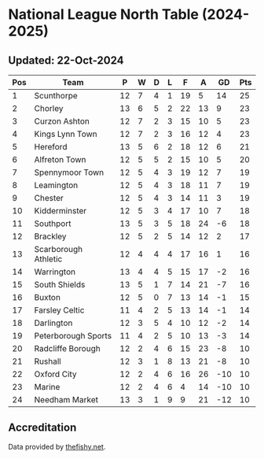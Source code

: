 # National League North Table (2024-2025)
## Updated: 22-Oct-2024

| Pos | Team | P | W | D | L | F | A | GD | Pts |
| --- | --- | --- | --- | --- | --- | --- | --- | --- | --- |
| 1 | Scunthorpe | 12 | 7 | 4 | 1 | 19 | 5 | 14 | 25 |
| 2 | Chorley | 13 | 6 | 5 | 2 | 22 | 13 | 9 | 23 |
| 3 | Curzon Ashton | 12 | 7 | 2 | 3 | 15 | 10 | 5 | 23 |
| 4 | Kings Lynn Town | 12 | 7 | 2 | 3 | 16 | 12 | 4 | 23 |
| 5 | Hereford | 13 | 5 | 6 | 2 | 18 | 12 | 6 | 21 |
| 6 | Alfreton Town | 12 | 5 | 5 | 2 | 15 | 10 | 5 | 20 |
| 7 | Spennymoor Town | 12 | 5 | 4 | 3 | 19 | 12 | 7 | 19 |
| 8 | Leamington | 12 | 5 | 4 | 3 | 18 | 11 | 7 | 19 |
| 9 | Chester | 12 | 5 | 4 | 3 | 14 | 11 | 3 | 19 |
| 10 | Kidderminster | 12 | 5 | 3 | 4 | 17 | 10 | 7 | 18 |
| 11 | Southport | 13 | 5 | 3 | 5 | 18 | 24 | -6 | 18 |
| 12 | Brackley | 12 | 5 | 2 | 5 | 14 | 12 | 2 | 17 |
| 13 | Scarborough Athletic | 12 | 4 | 4 | 4 | 17 | 16 | 1 | 16 |
| 14 | Warrington | 13 | 4 | 4 | 5 | 15 | 17 | -2 | 16 |
| 15 | South Shields | 13 | 5 | 1 | 7 | 14 | 21 | -7 | 16 |
| 16 | Buxton | 12 | 5 | 0 | 7 | 13 | 14 | -1 | 15 |
| 17 | Farsley Celtic | 11 | 4 | 2 | 5 | 13 | 14 | -1 | 14 |
| 18 | Darlington | 12 | 3 | 5 | 4 | 10 | 12 | -2 | 14 |
| 19 | Peterborough Sports | 11 | 4 | 2 | 5 | 10 | 13 | -3 | 14 |
| 20 | Radcliffe Borough | 12 | 2 | 4 | 6 | 15 | 23 | -8 | 10 |
| 21 | Rushall | 12 | 3 | 1 | 8 | 13 | 21 | -8 | 10 |
| 22 | Oxford City | 12 | 2 | 4 | 6 | 16 | 26 | -10 | 10 |
| 23 | Marine | 12 | 2 | 4 | 6 | 4 | 14 | -10 | 10 |
| 24 | Needham Market | 13 | 3 | 1 | 9 | 9 | 21 | -12 | 10 |

## Accreditation 

Data provided by [thefishy.net](https://www.thefishy.net/).